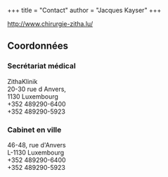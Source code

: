 +++
title = "Contact"
author = "Jacques Kayser"
+++

http://www.chirurgie-zitha.lu/

## Coordonnées
### Secrétariat médical
ZithaKlinik \
20-30 rue d Anvers, \
1130 Luxembourg \
+352 489290-6400 \
+352 489290-5923 

### Cabinet en ville
46-48, rue d'Anvers \
L-1130 Luxembourg \
+352 489290-6400 \
+352 489290-5923
